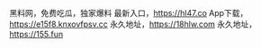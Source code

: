 黑料网，免费吃瓜，独家爆料
最新入口，https://hl47.co
App下载，https://e15f8.knxovfpsv.cc
永久地址，https://18hlw.com
永久地址，https://155.fun
